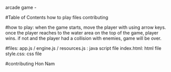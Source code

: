 arcade game -

#Table of Contents
how to play
files
contributing

#how to play:
when the game starts, move the player with using arrow keys. once the player reaches to the water area on the top of the game, player wins. if not and the player had a collision with enemies, game will be over.

#files:
app.js / engine.js / resources.js : java script file 
index.html: html file
style.css: css file

#contributing
Hon Nam
